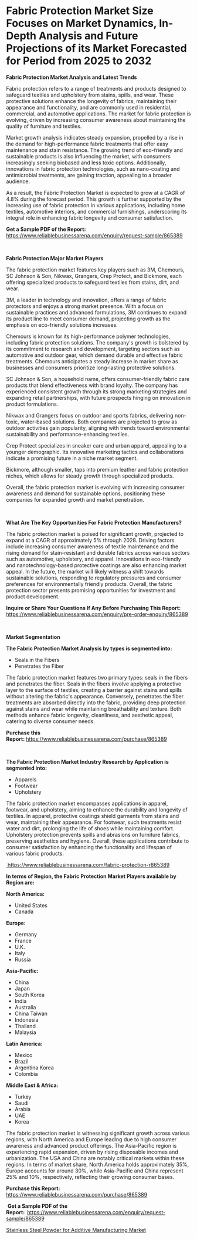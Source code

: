 <p><h1>Fabric Protection Market Size Focuses on Market Dynamics, In-Depth Analysis and Future Projections of its Market Forecasted for Period from 2025 to 2032</h1></p><p><strong>Fabric Protection Market Analysis and Latest Trends</strong></p>
<p><p>Fabric protection refers to a range of treatments and products designed to safeguard textiles and upholstery from stains, spills, and wear. These protective solutions enhance the longevity of fabrics, maintaining their appearance and functionality, and are commonly used in residential, commercial, and automotive applications. The market for fabric protection is evolving, driven by increasing consumer awareness about maintaining the quality of furniture and textiles.</p><p>Market growth analysis indicates steady expansion, propelled by a rise in the demand for high-performance fabric treatments that offer easy maintenance and stain resistance. The growing trend of eco-friendly and sustainable products is also influencing the market, with consumers increasingly seeking biobased and less toxic options. Additionally, innovations in fabric protection technologies, such as nano-coating and antimicrobial treatments, are gaining traction, appealing to a broader audience.</p><p>As a result, the Fabric Protection Market is expected to grow at a CAGR of 4.8% during the forecast period. This growth is further supported by the increasing use of fabric protection in various applications, including home textiles, automotive interiors, and commercial furnishings, underscoring its integral role in enhancing fabric longevity and consumer satisfaction.</p></p>
<p><strong>Get a Sample PDF of the Report:&nbsp;</strong> <a href="https://www.reliablebusinessarena.com/enquiry/request-sample/865389?utm_campaign=2805&utm_medium=2&utm_source=Github&utm_content=ia&utm_term=31032025&utm_id=fabric-protection">https://www.reliablebusinessarena.com/enquiry/request-sample/865389</a></p>
<p>&nbsp;</p>
<p><strong>Fabric Protection Major Market Players</strong></p>
<p><p>The fabric protection market features key players such as 3M, Chemours, SC Johnson & Son, Nikwax, Grangers, Crep Protect, and Bickmore, each offering specialized products to safeguard textiles from stains, dirt, and wear.</p><p>3M, a leader in technology and innovation, offers a range of fabric protectors and enjoys a strong market presence. With a focus on sustainable practices and advanced formulations, 3M continues to expand its product line to meet consumer demand, projecting growth as the emphasis on eco-friendly solutions increases.</p><p>Chemours is known for its high-performance polymer technologies, including fabric protection solutions. The company's growth is bolstered by its commitment to research and development, targeting sectors such as automotive and outdoor gear, which demand durable and effective fabric treatments. Chemours anticipates a steady increase in market share as businesses and consumers prioritize long-lasting protective solutions.</p><p>SC Johnson & Son, a household name, offers consumer-friendly fabric care products that blend effectiveness with brand loyalty. The company has experienced consistent growth through its strong marketing strategies and expanding retail partnerships, with future prospects hinging on innovation in product formulations.</p><p>Nikwax and Grangers focus on outdoor and sports fabrics, delivering non-toxic, water-based solutions. Both companies are projected to grow as outdoor activities gain popularity, aligning with trends toward environmental sustainability and performance-enhancing textiles.</p><p>Crep Protect specializes in sneaker care and urban apparel, appealing to a younger demographic. Its innovative marketing tactics and collaborations indicate a promising future in a niche market segment.</p><p>Bickmore, although smaller, taps into premium leather and fabric protection niches, which allows for steady growth through specialized products.</p><p>Overall, the fabric protection market is evolving with increasing consumer awareness and demand for sustainable options, positioning these companies for expanded growth and market penetration.</p></p>
<p>&nbsp;</p>
<p><strong>What Are The Key Opportunities For Fabric Protection Manufacturers?</strong></p>
<p><p>The fabric protection market is poised for significant growth, projected to expand at a CAGR of approximately 5% through 2028. Driving factors include increasing consumer awareness of textile maintenance and the rising demand for stain-resistant and durable fabrics across various sectors such as automotive, upholstery, and apparel. Innovations in eco-friendly and nanotechnology-based protective coatings are also enhancing market appeal. In the future, the market will likely witness a shift towards sustainable solutions, responding to regulatory pressures and consumer preferences for environmentally friendly products. Overall, the fabric protection sector presents promising opportunities for investment and product development.</p></p>
<p><strong>Inquire or Share Your Questions If Any Before Purchasing This Report:</strong> <a href="https://www.reliablebusinessarena.com/enquiry/pre-order-enquiry/865389?utm_campaign=2805&utm_medium=2&utm_source=Github&utm_content=ia&utm_term=31032025&utm_id=fabric-protection">https://www.reliablebusinessarena.com/enquiry/pre-order-enquiry/865389</a></p>
<p>&nbsp;</p>
<p><strong>Market Segmentation</strong></p>
<p><strong>The Fabric Protection Market Analysis by types is segmented into:</strong></p>
<p><ul><li>Seals in the Fibers</li><li>Penetrates the Fiber</li></ul></p>
<p><p>The fabric protection market features two primary types: seals in the fibers and penetrates the fiber. Seals in the fibers involve applying a protective layer to the surface of textiles, creating a barrier against stains and spills without altering the fabric's appearance. Conversely, penetrates the fiber treatments are absorbed directly into the fabric, providing deep protection against stains and wear while maintaining breathability and texture. Both methods enhance fabric longevity, cleanliness, and aesthetic appeal, catering to diverse consumer needs.</p></p>
<p><strong>Purchase this Report:&nbsp;</strong><a href="https://www.reliablebusinessarena.com/purchase/865389?utm_campaign=2805&utm_medium=2&utm_source=Github&utm_content=ia&utm_term=31032025&utm_id=fabric-protection">https://www.reliablebusinessarena.com/purchase/865389</a></p>
<p>&nbsp;</p>
<p><strong>The Fabric Protection Market Industry Research by Application is segmented into:</strong></p>
<p><ul><li>Apparels</li><li>Footwear</li><li>Upholstery</li></ul></p>
<p><p>The fabric protection market encompasses applications in apparel, footwear, and upholstery, aiming to enhance the durability and longevity of textiles. In apparel, protective coatings shield garments from stains and wear, maintaining their appearance. For footwear, such treatments resist water and dirt, prolonging the life of shoes while maintaining comfort. Upholstery protection prevents spills and abrasions on furniture fabrics, preserving aesthetics and hygiene. Overall, these applications contribute to consumer satisfaction by enhancing the functionality and lifespan of various fabric products.</p></p>
<p><a href="https://www.reliablebusinessarena.com/fabric-protection-r865389?utm_campaign=2805&utm_medium=2&utm_source=Github&utm_content=ia&utm_term=31032025&utm_id=fabric-protection">&nbsp;https://www.reliablebusinessarena.com/fabric-protection-r865389</a></p>
<p><strong>In terms of Region, the Fabric Protection Market Players available by Region are:</strong></p>
<p>
    <p> <strong> North America: </strong>
        <ul>
            <li>United States</li>
            <li>Canada</li>
        </ul>
        </p> 
    <p> <strong> Europe: </strong>
        <ul>
            <li>Germany</li>
            <li>France</li>
            <li>U.K.</li>
            <li>Italy</li>
            <li>Russia</li>
        </ul>
        </p> 
    <p> <strong> Asia-Pacific: </strong>
        <ul>
            <li>China</li>
            <li>Japan</li>
            <li>South Korea</li>
            <li>India</li>
            <li>Australia</li>
            <li>China Taiwan</li>
            <li>Indonesia</li>
            <li>Thailand</li>
            <li>Malaysia</li>
        </ul>
        </p> 
    <p> <strong> Latin America: </strong>
        <ul>
            <li>Mexico</li>
            <li>Brazil</li>
            <li>Argentina Korea</li>
            <li>Colombia</li>
        </ul>
        </p> 
    <p> <strong> Middle East & Africa: </strong>
        <ul>
            <li>Turkey</li>
            <li>Saudi</li>
            <li>Arabia</li>
            <li>UAE</li>
            <li>Korea</li>
        </ul>
    </p>
    </p>
<p><p>The fabric protection market is witnessing significant growth across various regions, with North America and Europe leading due to high consumer awareness and advanced product offerings. The Asia-Pacific region is experiencing rapid expansion, driven by rising disposable incomes and urbanization. The USA and China are notably critical markets within these regions. In terms of market share, North America holds approximately 35%, Europe accounts for around 30%, while Asia-Pacific and China represent 25% and 10%, respectively, reflecting their growing consumer bases.</p></p>
<p><strong>Purchase this Report: </strong><a href="https://www.reliablebusinessarena.com/purchase/865389?utm_campaign=2805&utm_medium=2&utm_source=Github&utm_content=ia&utm_term=31032025&utm_id=fabric-protection">https://www.reliablebusinessarena.com/purchase/865389</a></p>
<p>&nbsp;<strong>Get a Sample PDF of the Report:&nbsp;&nbsp;</strong><a href="https://www.reliablebusinessarena.com/enquiry/request-sample/865389?utm_campaign=2805&utm_medium=2&utm_source=Github&utm_content=ia&utm_term=31032025&utm_id=fabric-protection">https://www.reliablebusinessarena.com/enquiry/request-sample/865389</a></p>
<p><strong></strong></p>
<p><p><a href="https://github.com/meuskocov/Market-Research-Report-List-1/blob/main/stainless-steel-powder-for-additive-manufacturing-market.md?utm_campaign=2805&utm_medium=2&utm_source=Github&utm_content=ia&utm_term=31032025&utm_id=fabric-protection">Stainless Steel Powder for Additive Manufacturing Market</a></p></p>